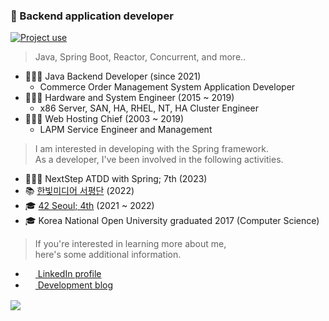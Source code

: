 ### 👋 Backend application developer

[![Project use](https://skillicons.dev/icons?i=java,kotlin,gradle,spring,mysql,mongodb,kafka,linux,docker,idea&theme=dark)](#)

> Java, Spring Boot, Reactor, Concurrent, and more..

- 🏃🏻‍♂️ Java Backend Developer (since 2021)
  - Commerce Order Management System Application Developer
- 🧍🏻‍♂️ Hardware and System Engineer (2015 ~ 2019)
  - x86 Server, SAN, HA, RHEL, NT, HA Cluster Engineer
- 🧍🏻‍♂️ Web Hosting Chief (2003 ~ 2019)
  - LAPM Service Engineer and Management

> I am interested in developing with the Spring framework.  
> As a developer, I've been involved in the following activities.

- 🧑🏻‍🏫 NextStep ATDD with Spring; 7th (2023)
- 📚 [한빛미디어 서평단](https://platanus.me/post/category/blog/book) (2022)
- 🎓 [42 Seoul; 4th](https://github.com/innovationacademy-kr) (2021 ~ 2022)
- 🎓 Korea National Open University graduated 2017 (Computer Science)

> If you're interested in learning more about me,  
> here's some additional information.

- <a href="#"><img src="https://simpleicons.org/icons/linkedin.svg" width="16px" style="vertical-align: middle"/> LinkedIn profile</a>
- <a href="#"><img src="https://simpleicons.org/icons/wordpress.svg" width="16px" style="vertical-align: middle"/> Development blog</a>

<a href="#"><img src="https://img.shields.io/badge/Hit_1/123-333333?logoColor=white"></a>
